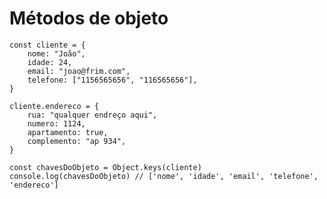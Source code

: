 # Métodos de objeto

    const cliente = {
        nome: "João",
        idade: 24,
        email: "joao@frim.com",
        telefone: ["1156565656", "116565656"],
    }

    cliente.endereco = {
        rua: "qualquer endreço aqui",
        numero: 1124,
        apartamento: true,
        complemento: "ap 934",
    }

    const chavesDoObjeto = Object.keys(cliente)
    console.log(chavesDoObjeto) // ['nome', 'idade', 'email', 'telefone', 'endereco']
